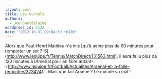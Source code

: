 ```yaml
---
layout: post
title: Les Gunnuls
authors:
  - Joe Gantdelaine
wordpress_id: 1132
date: "2012-10-31 09:04:39 +0100"
---
```


Alors que Paul-Henri Mathieu n'a mis [qu'à peine plus de 90 minutes pour
remporter un set 7-5](http://www.lequipe.fr/Tennis/MatchDirect/131563.html], il
aura fallu plus de 120 minutes à [Arsenal pour en faire
autant->http://www.lequipe.fr/Football/Actualites/Arsenal-et-la-folle-remontee/323424)…
Mais que fait Arsène ? Le monde va mal !
